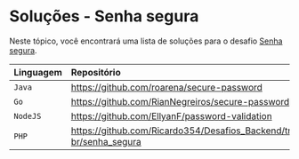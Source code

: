 # Soluções - Senha segura

Neste tópico, você encontrará uma lista de soluções para o desafio [Senha segura](PROBLEM.md).

| Linguagem | Repositório                                      |
|:----------|:-------------------------------------------------|
| `Java`    | https://github.com/roarena/secure-password       |
| `Go`      | https://github.com/RianNegreiros/secure-password |
| `NodeJS`  | https://github.com/EllyanF/password-validation   |
| `PHP`     | https://github.com/Ricardo354/Desafios_Backend/tree/main/backend-br/senha_segura |
